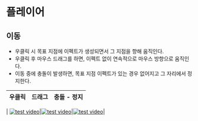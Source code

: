 # 플레이어
## 이동
* 우클릭 시 목표 지점에 이펙트가 생성되면서 그 지점을 향해 움직인다.
* 우클릭 후 마우스 드래그를 하면, 이펙트 없이 연속적으로 마우스 방향으로 움직인다.
* 이동 중에 충돌이 발생하면, 목표 지점 이펙트가 있는 경우 없어지고 그 자리에서 정지한다.

|우클릭|드래그|충돌 - 정지|
|:--:|:--:|:--:|
|
[![test video](https://img.youtube.com/vi/idr-f75ca-8/2.jpg)](https://www.youtube.com/watch?v=idr-f75ca-8)|[![test video](https://img.youtube.com/vi/c5z-8Aq7CWU/2.jpg)](https://www.youtube.com/watch?v=c5z-8Aq7CWU)|[![test video](https://img.youtube.com/vi/IThrRXisehE/2.jpg)](https://www.youtube.com/watch?v=IThrRXisehE)|
